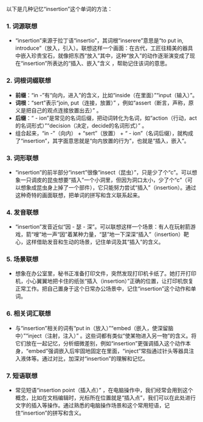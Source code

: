 以下是几种记忆“insertion”这个单词的方法：

### 1. 词源联想
 - “insertion”来源于拉丁语“insertio”，其词根“inserere”意思是“to put in, introduce”（放入，引入）。联想这样一个画面：在古代，工匠往精美的器具中嵌入珍贵宝石，就像把东西“放入”其中，这种“放入”的动作逐渐演变成了现在“insertion”所表达的“插入、嵌入”含义 ，帮助记住该词的意思。

### 2. 词根词缀联想
 - **前缀**：“in -”有“向内，进入”的含义，比如“inside（在里面）”“input（输入）”。
 - **词根**：“sert”表示“join, put（连接，放置）” ，例如“assert（断言，声称，原义是把自己的观点连接放置出去）” 。
 - **后缀**：“ - ion”是常见的名词后缀，把动词转化为名词，如“action（行动，act的名词形式）”“decision（决定，decide的名词形式）” 。
 - 组合起来，“in -”（向内） + “sert”（放置） + “ - ion”（名词后缀），就构成了“insertion”，其字面意思就是“向内放置的行为”，也就是“插入，嵌入”。

### 3. 词形联想
 - “insertion”的前半部分“insert”很像“insect（昆虫）”，只是少了个“c”。可以想象一只调皮的昆虫想要“插入”一个小洞里，但因为洞口太小，少了个“c”（可以想象成昆虫身上掉了一个部件），它只能努力尝试“插入”（insertion）。通过这种奇特的画面联想，把单词的拼写和含义联系起来。

### 4. 发音联想
 - “insertion”发音近似“因 - 瑟 - 深”。可以联想这样一个场景：有人在玩射箭游戏，箭“嗖”地一声“因”着某种力量，“瑟”地一下深深“插入”（insertion）靶心，这样借助发音和生动的场景，记住单词及其“插入”的含义。

### 5. 场景联想
 - 想象在办公室里，秘书正准备打印文件，突然发现打印机卡纸了。她打开打印机，小心翼翼地把卡住的纸张“插入（insertion）”正确的位置，让打印机恢复正常工作。把自己置身于这个日常办公场景中，记住“insertion”这个动作和单词。

### 6. 相关词汇联想
 - 与“insertion”相关的词有“put in（放入）”“embed（嵌入，使深留脑中）”“inject（注射，注入）” 。这些词都有类似“使某物进入另一物”的含义。将它们放在一起记忆，分析细微差别，例如“insertion”更强调插入这个动作本身，“embed”强调嵌入后牢固地固定在里面，“inject”常指通过针头等器具注入液体等。通过对比，加深对“insertion”的理解和记忆。

### 7. 短语联想
 - 常见短语“insertion point（插入点）” ，在电脑操作中，我们经常会用到这个概念，比如在文档编辑时，光标所在位置就是“插入点”，我们可以在此处进行文字的插入等操作。通过熟悉的电脑操作场景和这个常用短语，记住“insertion”的拼写和含义。 